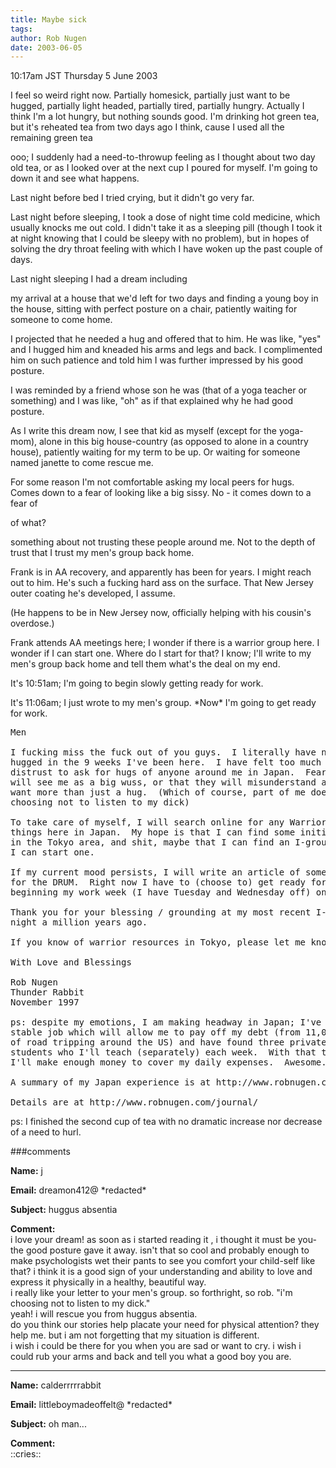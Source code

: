 ```yaml
---
title: Maybe sick
tags: 
author: Rob Nugen
date: 2003-06-05
---
```


<p class=date>10:17am JST Thursday 5 June 2003</p>

<p>I feel so weird right now.  Partially homesick, partially just want
to be hugged, partially light headed, partially tired, partially
hungry.  Actually I think I'm a lot hungry, but nothing sounds good.
I'm drinking hot green tea, but it's reheated tea from two days ago I
think, cause I used all the remaining green tea</p>

<p>ooo; I suddenly had a need-to-throwup feeling as I thought about
two day old tea, or as I looked over at the next cup I poured for
myself.  I'm going to down it and see what happens.</p>

<p>Last night before bed I tried crying, but it didn't go very
far.</p>

<p>Last night before sleeping, I took a dose of night time cold
medicine, which usually knocks me out cold.  I didn't take it as a
sleeping pill (though I took it at night knowing that I could be
sleepy with no problem), but in hopes of solving the dry throat
feeling with which I have woken up the past couple of days.</p>

<p>Last night sleeping I had a dream including</p>

<p class=dream>my arrival at a house that we'd left for two days and
finding a young boy in the house, sitting with perfect posture on a
chair, patiently waiting for someone to come home.</p>

<p class=dream>I projected that he needed a hug and offered that to
him.  He was like, "yes" and I hugged him and kneaded his arms and
legs and back.  I complimented him on such patience and told him I was
further impressed by his good posture.</p>

<p class=dream>I was reminded by a friend whose son he was (that of a
yoga teacher or something) and I was like, "oh" as if that explained
why he had good posture.</p>

<p>As I write this dream now, I see that kid as myself (except for the
yoga-mom), alone in this big house-country (as opposed to alone in a
country house), patiently waiting for my term to be up.  Or waiting
for someone named janette to come rescue me.</p>

<p>For some reason I'm not comfortable asking my local peers for
hugs.  Comes down to a fear of looking like a big sissy.   No - it
comes down to a fear of</p>

<p>of what?</p>

<p>something about not trusting these people around me.  Not to the
depth of trust that I trust my men's group back home.</p>

<p>Frank is in AA recovery, and apparently has been for years.  I
might reach out to him.  He's such a fucking hard ass on the surface.
That New Jersey outer coating he's developed, I assume.</p>

<p>(He happens to be in New Jersey now, officially helping with his
cousin's overdose.)</p>

<p>Frank attends AA meetings here; I wonder if there is a warrior
group here.  I wonder if I can start one.  Where do I start for that?
I know; I'll write to my men's group back home and tell them what's
the deal on my end.</p>

<p>It's 10:51am; I'm going to begin slowly getting ready for work.</p>

<p>It's 11:06am; I just wrote to my men's group.   *Now* I'm going to
get ready for work.</p>

<pre>
Men

I fucking miss the fuck out of you guys.  I literally have not been
hugged in the 9 weeks I've been here.  I have felt too much fear (?) /
distrust to ask for hugs of anyone around me in Japan.  Fear that they
will see me as a big wuss, or that they will misunderstand and think I
want more than just a hug.  (Which of course, part of me does, but I'm
choosing not to listen to my dick)

To take care of myself, I will search online for any Warrior type
things here in Japan.  My hope is that I can find some initiated men
in the Tokyo area, and shit, maybe that I can find an I-group.  Maybe
I can start one.

If my current mood persists, I will write an article of some variety
for the DRUM.  Right now I have to (choose to) get ready for work; I'm
beginning my work week (I have Tuesday and Wednesday off) on Thursday.

Thank you for your blessing / grounding at my most recent I-group
night a million years ago.

If you know of warrior resources in Tokyo, please let me know.

With Love and Blessings

Rob Nugen
Thunder Rabbit
November 1997

ps: despite my emotions, I am making headway in Japan; I've got a
stable job which will allow me to pay off my debt (from 11,000 miles
of road tripping around the US) and have found three private English
students who I'll teach (separately) each week.  With that tutoring,
I'll make enough money to cover my daily expenses.  Awesome.

A summary of my Japan experience is at http://www.robnugen.com/japan/

Details are at http://www.robnugen.com/journal/
</pre>

<p>ps: I finished the second cup of tea with no dramatic increase nor
decrease of a need to hurl.</p>

###comments

<p><b>Name:</b> j

<p><b>Email:</b> dreamon412@ *redacted*

<p><b>Subject:</b> huggus absentia

<p><b>Comment:</b>
<br>i love your dream! as soon as i started reading it , i thought it must be you-the good posture gave it away. isn't that so cool and probably enough to make psychologists wet their pants to see you comfort your child-self like that?  i think it is a good sign of your understanding and ability to love and express it physically in a healthy, beautiful way.<br>
  i really like your letter to your men's group.  so forthright, so rob. "i'm choosing not to listen to my dick." <br>
 yeah! i will rescue you from huggus absentia.<br>
 do you think our stories help placate your need for physical attention?  they help me.  but i am not forgetting that my situation is different.<br>
  i wish i could be there for you when you are sad or want to cry.  i wish i could rub your arms and back and tell you what a good boy you are. 

<p><hr></p>


<p><b>Name:</b> calderrrrrabbit

<p><b>Email:</b> littleboymadeoffelt@ *redacted*

<p><b>Subject:</b> oh man...

<p><b>Comment:</b>
<br>::cries::

